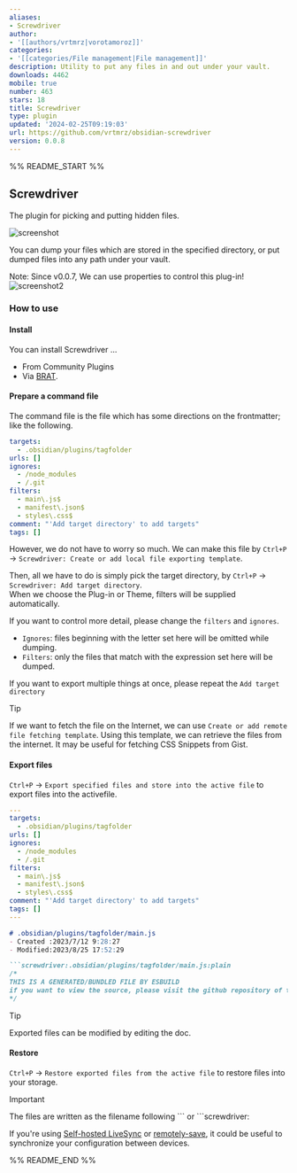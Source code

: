 ```yaml
---
aliases:
- Screwdriver
author:
- '[[authors/vrtmrz|vorotamoroz]]'
categories:
- '[[categories/File management|File management]]'
description: Utility to put any files in and out under your vault.
downloads: 4462
mobile: true
number: 463
stars: 18
title: Screwdriver
type: plugin
updated: '2024-02-25T09:19:03'
url: https://github.com/vrtmrz/obsidian-screwdriver
version: 0.0.8
---
```


%% README_START %%

## Screwdriver

The plugin for picking and putting hidden files.

![screenshot](https://user-images.githubusercontent.com/45774780/158567788-fbea41ba-d07d-4faf-bc09-ce241a0c9f67.gif)

You can dump your files which are stored in the specified directory, or put dumped files into any path under your vault.


Note: Since v0.0.7, We can use properties to control this plug-in!
![screenshot2](https://github.com/vrtmrz/obsidian-screwdriver/assets/45774780/7c9b2a08-e3d2-498a-8678-60e009fcb6e1)


### How to use

#### Install
You can install Screwdriver ... 
- From Community Plugins
- Via [BRAT](https://github.com/TfTHacker/obsidian42-brat).

#### Prepare a command file

The command file is the file which has some directions on the frontmatter; like the following.

```yaml
targets:
  - .obsidian/plugins/tagfolder
urls: []
ignores:
  - /node_modules
  - /.git
filters:
  - main\.js$
  - manifest\.json$
  - styles\.css$
comment: "'Add target directory' to add targets"
tags: []
```
However, we do not have to worry so much. We can make this file by `Ctrl+P` -> `Screwdriver: Create or add local file exporting template`.

Then, all we have to do is simply pick the target directory, by `Ctrl+P` -> `Screwdriver: Add target directory`.  
When we choose the Plug-in or Theme, filters will be supplied automatically. 

If you want to control more detail, please change the `filters` and `ignores`.
- `Ignores`: files beginning with the letter set here will be omitted while dumping.
- `Filters`: only the files that match with the expression set here will be dumped.

If you want to export multiple things at once, please repeat the `Add target directory`

>[!TIP]
>If we want to fetch the file on the Internet, we can use `Create or add remote file fetching template`. 
>Using this template, we can retrieve the files from the internet. It may be useful for fetching CSS Snippets from Gist.

#### Export files

`Ctrl+P` -> `Export specified files and store into the active file` to export files into the activefile.

```yaml
---
targets:
  - .obsidian/plugins/tagfolder
urls: []
ignores:
  - /node_modules
  - /.git
filters:
  - main\.js$
  - manifest\.json$
  - styles\.css$
comment: "'Add target directory' to add targets"
tags: []
---
```
```md
# .obsidian/plugins/tagfolder/main.js 
- Created :2023/7/12 9:28:27 
- Modified:2023/8/25 17:52:29 

```screwdriver:.obsidian/plugins/tagfolder/main.js:plain
/*
THIS IS A GENERATED/BUNDLED FILE BY ESBUILD
if you want to view the source, please visit the github repository of this plugin
*/
```

>[!TIP]
>Exported files can be modified by editing the doc.

#### Restore
`Ctrl+P` -> `Restore exported files from the active file` to restore files into your storage.

>[!IMPORTANT]
>The files are written as the filename following \`\`\` or \`\`\`screwdriver:

If you're using [Self-hosted LiveSync](https://github.com/vrtmrz/obsidian-livesync) or [remotely-save](https://github.com/fyears/remotely-save), it could be useful to synchronize your configuration between devices.


%% README_END %%